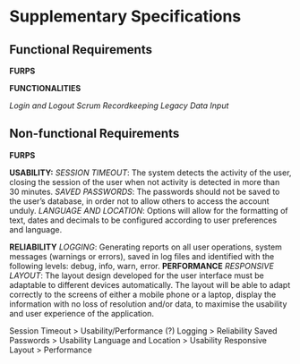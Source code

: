 # Supplementary Specifications

## **Functional Requirements**
**FURPS**

**FUNCTIONALITIES**

_Login and Logout_
_Scrum Recordkeeping_
_Legacy Data Input_ 

## **Non-functional Requirements**

**FURPS**

**USABILITY:**
	_SESSION TIMEOUT_: The system detects the activity of the user, closing the session of the user when not activity is detected in more than 30 minutes.
	_SAVED PASSWORDS_: The passwords should not be saved to the user’s database, in order not to allow others to access the account unduly. 
	_LANGUAGE AND LOCATION_: Options will allow for the formatting of text, dates and decimals to be configured according to user preferences and language.
	
**RELIABILITY**
	_LOGGING_: Generating reports on all user operations, system messages (warnings or errors), saved in log files and identified with the following levels: debug, info, warn, error.
**PERFORMANCE**
	_RESPONSIVE LAYOUT_: The layout design developed for the user interface must be adaptable to different devices automatically. The layout will be able to adapt correctly to the screens of either a mobile phone or a laptop, display the information with no loss of resolution and/or data, to maximise the usability and user experience of the application.

Session Timeout > Usability/Performance (?)
Logging > Reliability 
Saved Passwords > Usability
Language and Location > Usability
Responsive Layout > Performance

